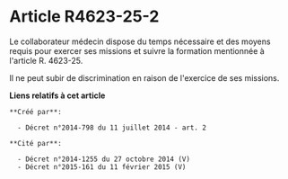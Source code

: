 # Article R4623-25-2

Le collaborateur médecin dispose du temps nécessaire et des moyens requis pour exercer ses missions et suivre la formation
mentionnée à l'article R. 4623-25. 

Il ne peut subir de discrimination en raison de l'exercice de ses missions.

**Liens relatifs à cet article**

	**Créé par**:

	  - Décret n°2014-798 du 11 juillet 2014 - art. 2

	**Cité par**:

	  - Décret n°2014-1255 du 27 octobre 2014 (V)
	  - Décret n°2015-161 du 11 février 2015 (V)
